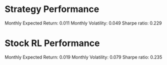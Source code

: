 # Strategy Performance
Monthly Expected Return: 0.011
Monthly Volatility: 0.049
Sharpe ratio: 0.229
# Stock RL Performance
Monthly Expected Return: 0.019
Monthly Volatility: 0.079
Sharpe ratio: 0.235
